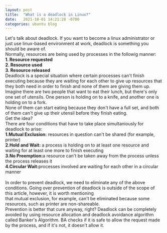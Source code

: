 ```yaml
---
layout: post
title:  "What is a deadlock in Linux?"
date:   2021-10-01 14:21:28 -0700
categories: ubuntu blog
---
```

Let's talk about deadlock. If you want to become a linux administrator or just use linux-based environment at work, deadlock is something you should be aware of. <br>
Normally, resources are being used by processes in the followig manner: <br>
<b>1. Resource requested</b><br>
<b>2. Resource used</b><br>
<b>3. Resource released </b><br>
Deadlock is a special situation where certain processes can't finish executing because they are waiting for each other to give up resources that they both need in order to finish and none of them are giving them up.<br>
Imagine there are two people that want to eat their lunch, but there's only one set of utensils. One person is holding on to a knife, and another one is holding on to a fork.<br> None of them can start eating because they don't have a full set, and both of them can't give up their utensil before they finish eating.<br> Get the idea?<br>
There are four conditions that have to take place simultaniously for deadlock to arise:<br>
<b>1.Mutual Exclusion:</b> resources in question can't be shared (for example, printer)<br>
<b>2.Hold and Wait:</b> a process is holding on to at least one resource and waiting for at least one more to finish executing<br>
<b>3.No Preemption:</b>a resource can't be taken away from the process unless the process releases it<br>
<b>4.Circular Wait:</b>processes involved are waiting for each other in a circular manner<br>
<br>
In order to prevent deadlock, we need to eliminate any of the above conditions. Going over prevention of deadlock is outside of the scope of this article, however, it is worth mentioning <br>that mutual exclusion, for example, can't be eliminated because some resources, such as printer are non-shareable. <br> Prevention is better that cure anyway, right? Deadlock can be completely avoided by using resource allocation and deadlock avoidance algorithm called Banker's Algorithm. BA checks if it is safe to allow the request made by the process, and if it's not, it doesn't allow it.

